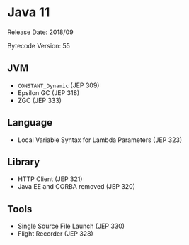 # Java 11

Release Date: 2018/09

Bytecode Version: 55

## JVM

* `CONSTANT_Dynamic` (JEP 309)
* Epsilon GC (JEP 318)
* ZGC (JEP 333)

## Language

* Local Variable Syntax for Lambda Parameters (JEP 323)

## Library

* HTTP Client (JEP 321)
* Java EE and CORBA removed (JEP 320)

## Tools

* Single Source File Launch (JEP 330)
* Flight Recorder (JEP 328)